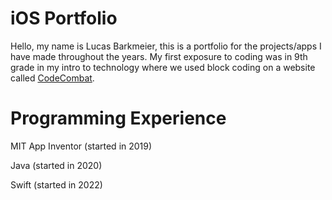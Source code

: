 # iOS Portfolio
Hello, my name is Lucas Barkmeier, this is a portfolio for the projects/apps I have made throughout the years. My first exposure to coding was in 9th grade in my intro to technology where we used block coding on a website called [CodeCombat](https://codecombat.com/play/dungeon). 

# Programming Experience
MIT App Inventor (started in 2019)

Java (started in 2020)

Swift (started in 2022)
